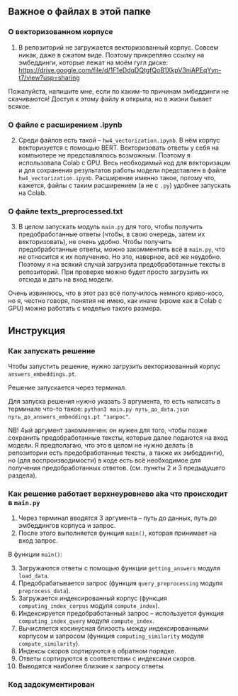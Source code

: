## Важное о файлах в этой папке

### О векторизованном корпусе

1. В репозиторий не загружается векторизованный корпус. Совсем никак, даже в сжатом виде. Поэтому прикрепляю ссылку на эмбеддинги, которые лежат на моём гугл диске: https://drive.google.com/file/d/1F1eDdqDQtgfQoB1XkpV3niAPEqYyn-t7/view?usp=sharing

Пожалуйста, напишите мне, если по каким-то причинам эмбеддинги не скачиваются! Доступ к этому файлу я открыла, но в жизни бывает всякое.

### О файле с расширением .ipynb

2. Среди файлов есть такой – `hw4_vectorization.ipynb`. В нём корпус векторизуется с помощью BERT. Векторизовать ответы у себя на компьютере не представлялось возможным. Поэтому я использовала Colab с GPU. Весь необходимый код для векторизации и для сохранения результатов работы модели представлен в файле `hw4_vectorization.ipynb`. Расширение именно такое, потому что, кажется, файлы с таким расширением (а не с `.py`) удобнее запускать на Colab.

### О файле texts_preprocessed.txt

3. В целом запускать модуль `main.py` для того, чтобы получить предобработанные ответы (чтобы, в свою очередь, затем их векторизовать), не очень удобно. Чтобы получить предобработанные ответы, можно закомментить всё в `main.py`, что не относится к их получению. Но это, наверное, всё же неудобно. Поэтому я на всякий случай загрузила предобработанные тексты в репозиторий. При проверке можно будет просто загрузить их отсюда и дать на вход модели.

Очень извиняюсь, что в этот раз всё получилось немного криво-косо, но я, честно говоря, понятия не имею, как иначе (кроме как в Colab с GPU) можно работать с моделью такого размера.

## Инструкция

### Как запускать решение

Чтобы запустить решение, нужно загрузить векторизованный корпус `answers_embeddings.pt`.

Решение запускается через терминал.

Для запуска решения нужно указать 3 аргумента, то есть написать в терминале что-то такое: `python3 main.py путь_до_data.json путь_до_answers_embeddings.pt "запрос"`.

NB! 4ый аргумент закомменчен: он нужен для того, чтобы позже сохранить предобработанные тексты, которые далее подаются на вход модели. Я предполагаю, что это в целом не нужно делать (в репозитории есть предобработанные тексты, а также их эмбеддинги), но (для воспроизводимости) в коде есть всё необходимое для получения предобработанных ответов. (см. пункты 2 и 3 предыдущего раздела).

### Как решение работает верхнеуровнево aka что происходит в `main.py`

1. Через терминал вводятся 3 аргумента – путь до данных, путь до эмбеддингов корпуса и запрос.
2. После этого выполняется функция `main()`, которая принимает на вход запрос.

В функции `main()`:

3. Загружаются ответы с помощью функции `getting_answers` модуля `load_data`.
4. Предобрабатывается запрос (функция `query_preprocessing` модуля `preprocess_data`).
5. Загружается индексированный корпус (функция `computing_index_corpus` модуля `compute_index`).
6. Индексируется предобработанный запрос – используется функция `computing_index_query` модуля `compute_index`.
7. Вычисляется косинусная близость между индексированными корпусом и запросом (функция `computing_similarity` модуля `compute_similarity`).
8. Индексы скоров сортируются в обратном порядке.
9. Ответы сортируются в соответствии с индексами скоров.
10. Выводятся наиболее близкие к запросу ответы.

### Код задокументирован
